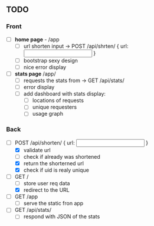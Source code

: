 ## TODO

### Front

- [ ] **home page** - /app
  - [ ] url shorten input -> POST /api/shrten/ { url: <input url> }
  - [ ] bootstrap sexy design
  - [ ] nice error display
- [ ] **stats page** /app/<UID>
  - [ ] requests the stats from -> GET /api/stats/<UID>
  - [ ] error display
  - [ ] add dashboard with stats display:
    - [ ] locations of requests
    - [ ] unique requesters
    - [ ] usage graph

### Back

- [ ] POST /api/shorten/ { url: <input url> }
  - [x] validate url
  - [ ] check if already was shortened
  - [x] return the shorterned url
  - [x] check if uid is realy unique
- [ ] GET /<UID>
  - [ ] store user req data
  - [x] redirect to the URL
- [ ] GET /app
  - [ ] serve the static fron app
- [ ] GET /api/stats/<UID>
  - [ ] respond with JSON of the stats
